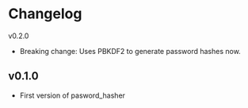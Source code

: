 Changelog
=========

v0.2.0
* Breaking change: Uses PBKDF2 to generate password hashes now.

v0.1.0
------
* First version of pasword_hasher
